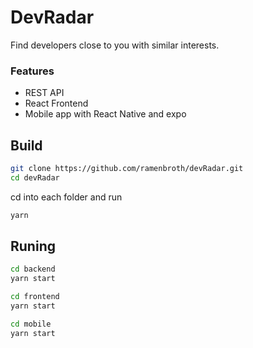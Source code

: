 # DevRadar

Find developers close to you with similar interests.

### Features

- REST API
- React Frontend
- Mobile app with React Native and expo

## Build

```bash
git clone https://github.com/ramenbroth/devRadar.git
cd devRadar
```

cd into each folder and run

```bash
yarn
```

## Runing

```bash
cd backend
yarn start

cd frontend
yarn start

cd mobile
yarn start
```
